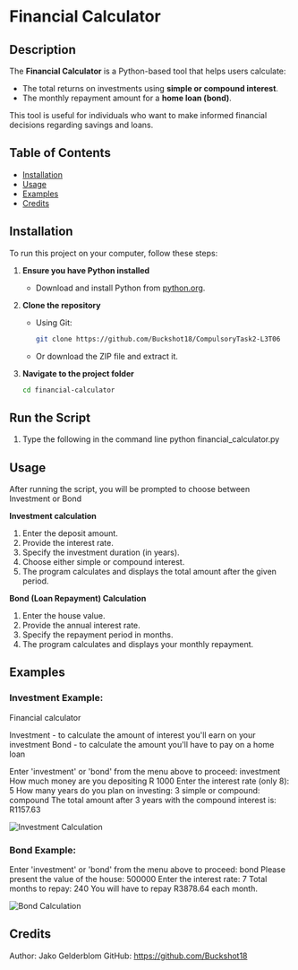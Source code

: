 # Financial Calculator

## Description
The **Financial Calculator** is a Python-based tool that helps users calculate:
- The total returns on investments using **simple or compound interest**.
- The monthly repayment amount for a **home loan (bond)**.

This tool is useful for individuals who want to make informed financial decisions regarding savings and loans.

## Table of Contents
- [Installation](#installation)
- [Usage](#usage)
- [Examples](#examples)
- [Credits](#credits)

## Installation
To run this project on your computer, follow these steps:

1. **Ensure you have Python installed**  
   - Download and install Python from [python.org](https://www.python.org/downloads/).

2. **Clone the repository**  
   - Using Git:  
     ```bash
     git clone https://github.com/Buckshot18/CompulsoryTask2-L3T06
     ```
   - Or download the ZIP file and extract it.

3. **Navigate to the project folder**  
   ```bash
   cd financial-calculator

## Run the Script
1. Type the following in the command line
   python financial_calculator.py

## Usage
   After running the script, you will be prompted to choose between Investment or Bond
   
  **Investment calculation** 
  1. Enter the deposit amount.
  2. Provide the interest rate.
  3. Specify the investment duration (in years).
  4. Choose either simple or compound interest.
  5. The program calculates and displays the total amount after the given period.

  **Bond (Loan Repayment) Calculation**
  1. Enter the house value.
  2. Provide the annual interest rate.
  3. Specify the repayment period in months.
  4. The program calculates and displays your monthly repayment.

## Examples

### Investment Example:
Financial calculator

Investment - to calculate the amount of interest you'll earn on your investment
Bond - to calculate the amount you'll have to pay on a home loan

Enter 'investment' or 'bond' from the menu above to proceed: investment
How much money are you depositing R 1000
Enter the interest rate (only 8): 5
How many years do you plan on investing: 3
simple or compound: compound
The total amount after 3 years with the compound interest is: R1157.63

![Investment Calculation](screenshots01/investment.png)

### Bond Example:
Enter 'investment' or 'bond' from the menu above to proceed: bond
Please present the value of the house: 500000
Enter the interest rate: 7
Total months to repay: 240
You will have to repay R3878.64 each month.

![Bond Calculation](screenshots01/bond.png)

## Credits
Author: Jako Gelderblom
GitHub: https://github.com/Buckshot18


  
  
